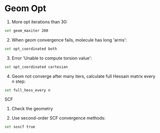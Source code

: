 # Geom Opt
1. More opt iterations than 30:
```bash
set geom_maxiter 200
```
2. When geom convergence fails, molecule has long 'arms':
```bash
set opt_coordinated both
```
3. Error 'Unable to compute torsion value':
```bash
set opt_coordinated cartesian
```
4. Geom not converge after many iters, calculate full Hessain matrix every n step:
```bash
set full_hess_every n
```

SCF
1. Check the geometry

2. Use second-order SCF convergence methods:
```bash
set soscf true
```
